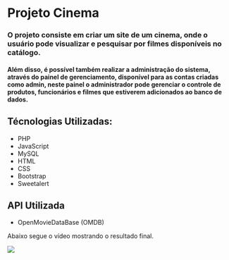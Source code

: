 # Projeto Cinema

### O projeto consiste em criar um site de um cinema, onde o usuário pode visualizar e pesquisar por filmes disponíveis no catálogo.
#### Além disso, é possível também realizar a administração do sistema, através do painel de gerenciamento, disponível para as contas criadas como admin, neste painel o administrador pode gerenciar o controle de produtos, funcionários e filmes que estiverem adicionados ao banco de dados.

## Técnologias Utilizadas:

* PHP
* JavaScript
* MySQL
* HTML
* CSS
* Bootstrap
* Sweetalert

## API Utilizada

* OpenMovieDataBase (OMDB) 

Abaixo segue o vídeo mostrando o resultado final.

<img src="ProjetoCinema/blob/master/images/ProjetoCinemaDemo.mp4">
